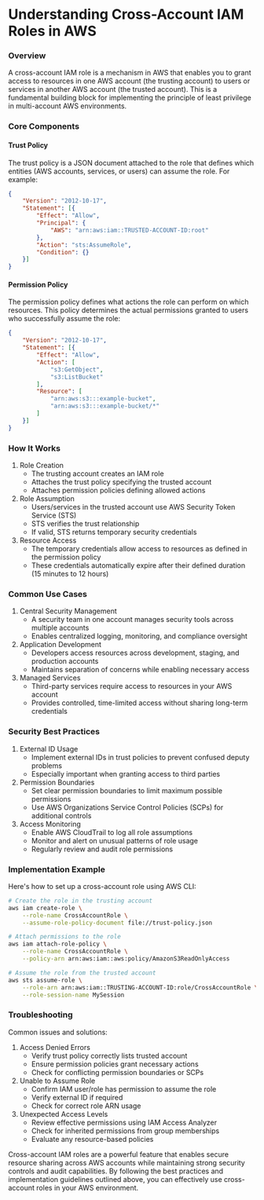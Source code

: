 # Understanding Cross-Account IAM Roles in AWS

### Overview

A cross-account IAM role is a mechanism in AWS that enables you to grant access to resources in one AWS account (the trusting account) to users or services in another AWS account (the trusted account). This is a fundamental building block for implementing the principle of least privilege in multi-account AWS environments.

### Core Components

#### Trust Policy

The trust policy is a JSON document attached to the role that defines which entities (AWS accounts, services, or users) can assume the role. For example:

```json
{
    "Version": "2012-10-17",
    "Statement": [{
        "Effect": "Allow",
        "Principal": {
            "AWS": "arn:aws:iam::TRUSTED-ACCOUNT-ID:root"
        },
        "Action": "sts:AssumeRole",
        "Condition": {}
    }]
}
```

#### Permission Policy

The permission policy defines what actions the role can perform on which resources. This policy determines the actual permissions granted to users who successfully assume the role:

```json
{
    "Version": "2012-10-17",
    "Statement": [{
        "Effect": "Allow",
        "Action": [
            "s3:GetObject",
            "s3:ListBucket"
        ],
        "Resource": [
            "arn:aws:s3:::example-bucket",
            "arn:aws:s3:::example-bucket/*"
        ]
    }]
}
```

### How It Works

1. Role Creation
   * The trusting account creates an IAM role
   * Attaches the trust policy specifying the trusted account
   * Attaches permission policies defining allowed actions
2. Role Assumption
   * Users/services in the trusted account use AWS Security Token Service (STS)
   * STS verifies the trust relationship
   * If valid, STS returns temporary security credentials
3. Resource Access
   * The temporary credentials allow access to resources as defined in the permission policy
   * These credentials automatically expire after their defined duration (15 minutes to 12 hours)

### Common Use Cases

1. Central Security Management
   * A security team in one account manages security tools across multiple accounts
   * Enables centralized logging, monitoring, and compliance oversight
2. Application Development
   * Developers access resources across development, staging, and production accounts
   * Maintains separation of concerns while enabling necessary access
3. Managed Services
   * Third-party services require access to resources in your AWS account
   * Provides controlled, time-limited access without sharing long-term credentials

### Security Best Practices

1. External ID Usage
   * Implement external IDs in trust policies to prevent confused deputy problems
   * Especially important when granting access to third parties
2. Permission Boundaries
   * Set clear permission boundaries to limit maximum possible permissions
   * Use AWS Organizations Service Control Policies (SCPs) for additional controls
3. Access Monitoring
   * Enable AWS CloudTrail to log all role assumptions
   * Monitor and alert on unusual patterns of role usage
   * Regularly review and audit role permissions

### Implementation Example

Here's how to set up a cross-account role using AWS CLI:

```bash
# Create the role in the trusting account
aws iam create-role \
    --role-name CrossAccountRole \
    --assume-role-policy-document file://trust-policy.json

# Attach permissions to the role
aws iam attach-role-policy \
    --role-name CrossAccountRole \
    --policy-arn arn:aws:iam::aws:policy/AmazonS3ReadOnlyAccess

# Assume the role from the trusted account
aws sts assume-role \
    --role-arn arn:aws:iam::TRUSTING-ACCOUNT-ID:role/CrossAccountRole \
    --role-session-name MySession
```

### Troubleshooting

Common issues and solutions:

1. Access Denied Errors
   * Verify trust policy correctly lists trusted account
   * Ensure permission policies grant necessary actions
   * Check for conflicting permission boundaries or SCPs
2. Unable to Assume Role
   * Confirm IAM user/role has permission to assume the role
   * Verify external ID if required
   * Check for correct role ARN usage
3. Unexpected Access Levels
   * Review effective permissions using IAM Access Analyzer
   * Check for inherited permissions from group memberships
   * Evaluate any resource-based policies

Cross-account IAM roles are a powerful feature that enables secure resource sharing across AWS accounts while maintaining strong security controls and audit capabilities. By following the best practices and implementation guidelines outlined above, you can effectively use cross-account roles in your AWS environment.
